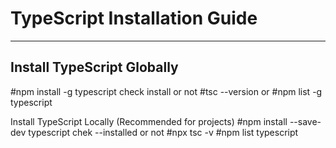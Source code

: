 # TypeScript Installation Guide

---

## Install TypeScript Globally
#npm install -g typescript
check install or not
#tsc --version or
#npm list -g typescript


Install TypeScript Locally (Recommended for projects)
#npm install --save-dev typescript
chek --installed or not 
#npx tsc -v
#npm list typescript
